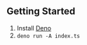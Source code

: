
## Getting Started

1. Install [Deno](https://deno.land/manual/getting_started/installation)
2. `deno run -A index.ts`
